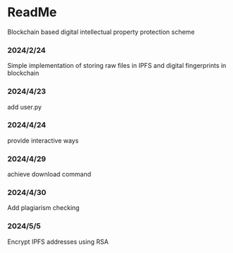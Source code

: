 # ReadMe

Blockchain based digital intellectual property protection scheme

### 2024/2/24
Simple implementation of storing raw files in IPFS and digital fingerprints in blockchain

### 2024/4/23
add user.py

### 2024/4/24
provide interactive ways

### 2024/4/29
achieve download command

### 2024/4/30
Add plagiarism checking

### 2024/5/5
Encrypt IPFS addresses using RSA
